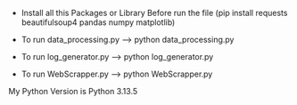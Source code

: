 * Install all this Packages or Library Before run the file (pip install requests beautifulsoup4 pandas numpy matplotlib)

* To run data_processing.py --> python data_processing.py
* To run log_generator.py --> python log_generator.py
* To run WebScrapper.py --> python WebScrapper.py

My Python Version is Python 3.13.5

